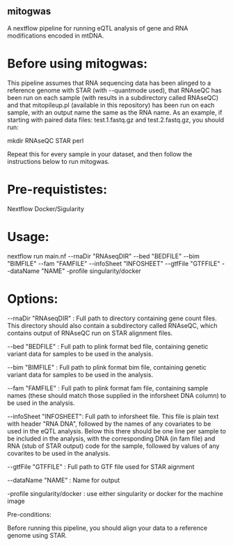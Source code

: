 ## mitogwas

A nextflow pipeline for running eQTL analysis of gene and RNA modifications encoded in mtDNA.

# Before using mitogwas:

This pipeline assumes that RNA sequencing data has been alinged to a reference genome with STAR (with --quantmode used), that RNAseQC has been run on each sample (with results in a subdirectory called RNAseQC) and that mitopileup.pl (available in this repository) has been run on each sample, with an output name the same as the RNA name.  As an example, if starting with paired data files: test.1.fastq.gz and test.2.fastq.gz, you should run:

mkdir RNAseQC
STAR
perl

Repeat this for every sample in your dataset, and then follow the instructions below to run mitogwas.

# Pre-requististes:

Nextflow
Docker/Sigularity

# Usage:

nextflow run main.nf --rnaDir "RNAseqDIR" --bed "BEDFILE" --bim "BIMFILE" --fam "FAMFILE" --infoSheet "INFOSHEET" --gtfFile "GTFFILE" --dataName "NAME" -profile singularity/docker

# Options:

--rnaDir "RNAseqDIR" : Full path to directory containing gene count files.  This directory should also contain a subdirectory called RNAseQC, which contains output of RNAseQC run on STAR alignment files.

--bed "BEDFILE" : Full path to plink format bed file, containing genetic variant data for samples to be used in the analysis.

--bim "BIMFILE" : Full path to plink format bim file, containing genetic variant data for samples to be used in the analysis.

--fam "FAMFILE" : Full path to plink format fam file, containing sample names (these should match those supplied in the inforsheet DNA column) to be used in the analysis.

--infoSheet "INFOSHEET": Full path to inforsheet file. This file is plain text with header "RNA DNA", followed by the names of any covariates to be used in the eQTL analysis. Below this there should be one line per sample to be included in the analysis, with the corresponding DNA (in fam file) and RNA (stub of STAR output) code for the sample, followed by values of any covarites to be used in the analysis.

--gtfFile "GTFFILE" : Full path to GTF file used for STAR aignment

--dataName "NAME" : Name for output

-profile singularity/docker : use either singularity or docker for the machine image

Pre-conditions:

Before running this pipeline, you should align your data to a reference genome using STAR. 
